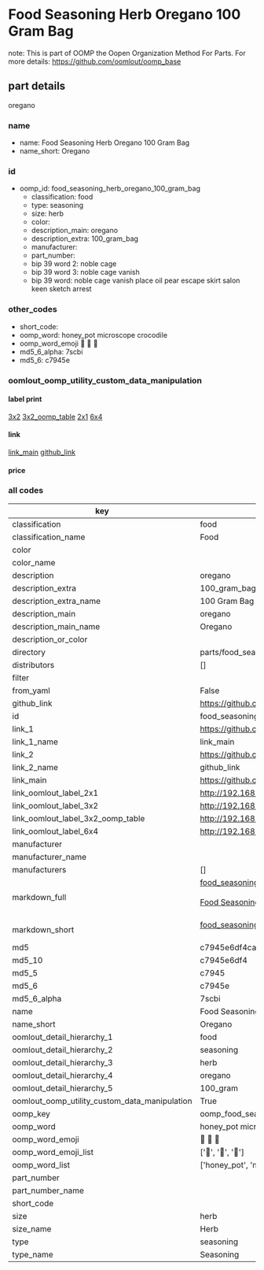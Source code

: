 # Food Seasoning Herb Oregano 100 Gram Bag  

note: This is part of OOMP the Oopen Organization Method For Parts. For more details: https://github.com/oomlout/oomp_base

##  part details



oregano

### name
* name: Food Seasoning Herb Oregano 100 Gram Bag
* name_short: Oregano
### id
* oomp_id: food_seasoning_herb_oregano_100_gram_bag
  * classification: food
  * type: seasoning
  * size: herb
  * color: 
  * description_main: oregano
  * description_extra: 100_gram_bag
  * manufacturer: 
  * part_number: 
  * bip 39 word 2: noble cage
  * bip 39 word 3: noble cage vanish
  * bip 39 word: noble cage vanish place oil pear escape skirt salon keen sketch arrest

### other_codes
* short_code: 
* oomp_word: honey_pot microscope crocodile
* oomp_word_emoji :honey_pot: :microscope: :crocodile:
* md5_6_alpha: 7scbi
* md5_6: c7945e






### oomlout_oomp_utility_custom_data_manipulation
#### label print
[3x2](http://192.168.1.245:1112/?label=oomp%207scbi)
[3x2_oomp_table](http://192.168.1.107:1112/?label=oomp%207scbi)
[2x1](http://192.168.1.242:1112/?label=oomp%207scbi)
[6x4](http://192.168.1.55:1112/?label=oomp%207scbi)    

#### link

[link_main](https://github.com/oomlout/oomlout_oomp_current_version_messy/tree/main/parts/food_seasoning_herb_oregano_100_gram_bag) [github_link](https://github.com/oomlout/oomlout_oomp_part_src/tree/main/parts/food_seasoning_herb_oregano_100_gram_bag)                             

#### price







### all codes 
| key | value |  
| --- | --- |  
| classification | food |  
| classification_name | Food |  
| color |  |  
| color_name |  |  
| description | oregano |  
| description_extra | 100_gram_bag |  
| description_extra_name | 100 Gram Bag |  
| description_main | oregano |  
| description_main_name | Oregano |  
| description_or_color |   |  
| directory | parts/food_seasoning_herb_oregano_100_gram_bag |  
| distributors | [] |  
| filter |  |  
| from_yaml | False |  
| github_link | https://github.com/oomlout/oomlout_oomp_part_src/tree/main/parts/food_seasoning_herb_oregano_100_gram_bag |  
| id | food_seasoning_herb_oregano_100_gram_bag |  
| link_1 | https://github.com/oomlout/oomlout_oomp_current_version_messy/tree/main/parts/food_seasoning_herb_oregano_100_gram_bag |  
| link_1_name | link_main |  
| link_2 | https://github.com/oomlout/oomlout_oomp_part_src/tree/main/parts/food_seasoning_herb_oregano_100_gram_bag |  
| link_2_name | github_link |  
| link_main | https://github.com/oomlout/oomlout_oomp_current_version_messy/tree/main/parts/food_seasoning_herb_oregano_100_gram_bag |  
| link_oomlout_label_2x1 | http://192.168.1.242:1112/?label=oomp%207scbi |  
| link_oomlout_label_3x2 | http://192.168.1.245:1112/?label=oomp%207scbi |  
| link_oomlout_label_3x2_oomp_table | http://192.168.1.107:1112/?label=oomp%207scbi |  
| link_oomlout_label_6x4 | http://192.168.1.55:1112/?label=oomp%207scbi |  
| manufacturer |  |  
| manufacturer_name |  |  
| manufacturers | [] |  
| markdown_full | [food_seasoning_herb_oregano_100_gram_bag](https://github.com/oomlout/oomlout_oomp_current_version_messy/tree/main/parts/food_seasoning_herb_oregano_100_gram_bag)<br>[](https://github.com/oomlout/oomlout_oomp_current_version_messy/tree/main/parts/food_seasoning_herb_oregano_100_gram_bag)<br>[Food Seasoning Herb Oregano 100 Gram Bag](https://github.com/oomlout/oomlout_oomp_current_version_messy/tree/main/parts/food_seasoning_herb_oregano_100_gram_bag)<br><br> |  
| markdown_short | [food_seasoning_herb_oregano_100_gram_bag](https://github.com/oomlout/oomlout_oomp_current_version_messy/tree/main/parts/food_seasoning_herb_oregano_100_gram_bag)<br><br> |  
| md5 | c7945e6df4caa9a2884cea5de2880cad |  
| md5_10 | c7945e6df4 |  
| md5_5 | c7945 |  
| md5_6 | c7945e |  
| md5_6_alpha | 7scbi |  
| name | Food Seasoning Herb Oregano 100 Gram Bag |  
| name_short | Oregano |  
| oomlout_detail_hierarchy_1 | food |  
| oomlout_detail_hierarchy_2 | seasoning |  
| oomlout_detail_hierarchy_3 | herb |  
| oomlout_detail_hierarchy_4 | oregano |  
| oomlout_detail_hierarchy_5 | 100_gram |  
| oomlout_oomp_utility_custom_data_manipulation | True |  
| oomp_key | oomp_food_seasoning_herb_oregano_100_gram_bag |  
| oomp_word | honey_pot microscope crocodile |  
| oomp_word_emoji | :honey_pot: :microscope: :crocodile: |  
| oomp_word_emoji_list | [':honey_pot:', ':microscope:', ':crocodile:'] |  
| oomp_word_list | ['honey_pot', 'microscope', 'crocodile'] |  
| part_number |  |  
| part_number_name |  |  
| short_code |  |  
| size | herb |  
| size_name | Herb |  
| type | seasoning |  
| type_name | Seasoning |  
